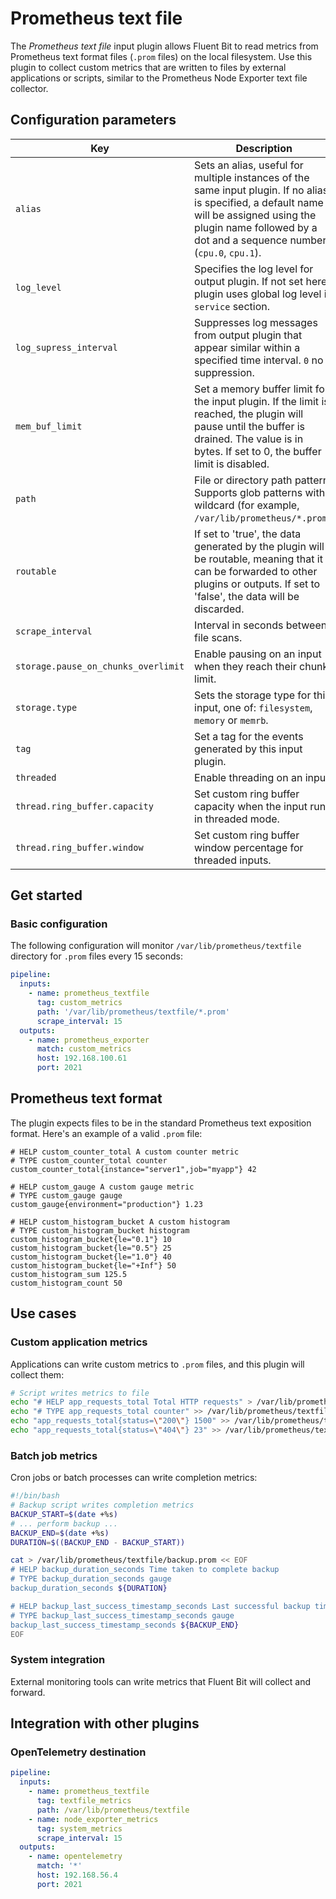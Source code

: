 # Prometheus text file

The _Prometheus text file_ input plugin allows Fluent Bit to read metrics from Prometheus text format files (`.prom` files) on the local filesystem. Use this plugin to collect custom metrics that are written to files by external applications or scripts, similar to the Prometheus Node Exporter text file collector.

## Configuration parameters

| Key                                 | Description                                                                                                                                                                                                        | Default  |
|-------------------------------------|--------------------------------------------------------------------------------------------------------------------------------------------------------------------------------------------------------------------|----------|
| `alias`                             | Sets an alias, useful for multiple instances of the same input plugin. If no alias is specified, a default name will be assigned using the plugin name followed by a dot and a sequence number (`cpu.0`, `cpu.1`). | _none_   |
| `log_level`                         | Specifies the log level for output plugin. If not set here, plugin uses global log level in `service` section.                                                                                                     | `info`   |
| `log_supress_interval`              | Suppresses log messages from output plugin that appear similar within a specified time interval. `0` no suppression.                                                                                               | `0`      |
| `mem_buf_limit`                     | Set a memory buffer limit for the input plugin. If the limit is reached, the plugin will pause until the buffer is drained. The value is in bytes. If set to 0, the buffer limit is disabled.                      | `0`      |
| `path`                              | File or directory path pattern. Supports glob patterns with `*` wildcard (for example, `/var/lib/prometheus/*.prom`).                                                                                              | _none_   |
| `routable`                          | If set to 'true', the data generated by the plugin will be routable, meaning that it can be forwarded to other plugins or outputs. If set to 'false', the data will be  discarded.                                 | `true`   |
| `scrape_interval`                   | Interval in seconds between file scans.                                                                                                                                                                            | `10s`    |
| `storage.pause_on_chunks_overlimit` | Enable pausing on an input when they reach their chunks limit.                                                                                                                                                     | _none_   |
| `storage.type`                      | Sets the storage type for this input, one of: `filesystem`, `memory` or `memrb`.                                                                                                                                   | `memory` |
| `tag`                               | Set a tag for the events generated by this input plugin.                                                                                                                                                           | _none_   |
| `threaded`                          | Enable threading on an input.                                                                                                                                                                                      | `false`  |
| `thread.ring_buffer.capacity`       | Set custom ring buffer capacity when the input runs in threaded mode.                                                                                                                                              | `1024`   |
| `thread.ring_buffer.window`         | Set custom ring buffer window percentage for threaded inputs.                                                                                                                                                      | `5`      |

## Get started

### Basic configuration

The following configuration will monitor `/var/lib/prometheus/textfile` directory for `.prom` files every 15 seconds:

```yaml
pipeline:
  inputs:
    - name: prometheus_textfile
      tag: custom_metrics
      path: '/var/lib/prometheus/textfile/*.prom'
      scrape_interval: 15
  outputs:
    - name: prometheus_exporter
      match: custom_metrics
      host: 192.168.100.61
      port: 2021
```

## Prometheus text format

The plugin expects files to be in the standard Prometheus text exposition format. Here's an example of a valid `.prom` file:

```text
# HELP custom_counter_total A custom counter metric
# TYPE custom_counter_total counter
custom_counter_total{instance="server1",job="myapp"} 42

# HELP custom_gauge A custom gauge metric
# TYPE custom_gauge gauge
custom_gauge{environment="production"} 1.23

# HELP custom_histogram_bucket A custom histogram
# TYPE custom_histogram_bucket histogram
custom_histogram_bucket{le="0.1"} 10
custom_histogram_bucket{le="0.5"} 25
custom_histogram_bucket{le="1.0"} 40
custom_histogram_bucket{le="+Inf"} 50
custom_histogram_sum 125.5
custom_histogram_count 50
```

## Use cases

### Custom application metrics

Applications can write custom metrics to `.prom` files, and this plugin will collect them:

```bash
# Script writes metrics to file
echo "# HELP app_requests_total Total HTTP requests" > /var/lib/prometheus/textfile/app.prom
echo "# TYPE app_requests_total counter" >> /var/lib/prometheus/textfile/app.prom
echo "app_requests_total{status=\"200\"} 1500" >> /var/lib/prometheus/textfile/app.prom
echo "app_requests_total{status=\"404\"} 23" >> /var/lib/prometheus/textfile/app.prom
```

### Batch job metrics

Cron jobs or batch processes can write completion metrics:

```bash
#!/bin/bash
# Backup script writes completion metrics
BACKUP_START=$(date +%s)
# ... perform backup ...
BACKUP_END=$(date +%s)
DURATION=$((BACKUP_END - BACKUP_START))

cat > /var/lib/prometheus/textfile/backup.prom << EOF
# HELP backup_duration_seconds Time taken to complete backup
# TYPE backup_duration_seconds gauge
backup_duration_seconds ${DURATION}

# HELP backup_last_success_timestamp_seconds Last successful backup timestamp
# TYPE backup_last_success_timestamp_seconds gauge
backup_last_success_timestamp_seconds ${BACKUP_END}
EOF
```

### System integration

External monitoring tools can write metrics that Fluent Bit will collect and forward.

## Integration with other plugins


### OpenTelemetry destination

```yaml
pipeline:
  inputs:
    - name: prometheus_textfile
      tag: textfile_metrics
      path: /var/lib/prometheus/textfile
    - name: node_exporter_metrics
      tag: system_metrics
      scrape_interval: 15
  outputs:
    - name: opentelemetry
      match: '*'
      host: 192.168.56.4
      port: 2021
```
